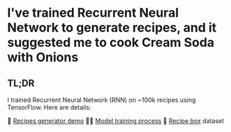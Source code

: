 # I've trained Recurrent Neural Network to generate recipes, and it suggested me to cook Cream Soda with Onions

## TL;DR

I trained Recurrent Neural Network (RNN) on ~100k recipes using TensorFlow. Here are details:

🎨 [Recipes generator demo](https://trekhleb.github.io/machine-learning-experiments/#/experiments/RecipeGenerationRNN)
🏋🏻‍ [Model training process](https://github.com/trekhleb/machine-learning-experiments/blob/master/experiments/recipe_generation_rnn/recipe_generation_rnn.ipynb)
🥑 [Recipe box](https://eightportions.com/datasets/Recipes/) dataset
